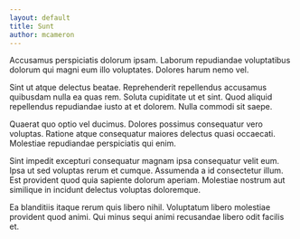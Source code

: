 ```yaml
---
layout: default
title: Sunt
author: mcameron
---
```


Accusamus perspiciatis dolorum ipsam. Laborum repudiandae voluptatibus dolorum qui magni eum illo voluptates. Dolores harum nemo vel.

Sint ut atque delectus beatae. Reprehenderit repellendus accusamus quibusdam nulla ea quas rem. Soluta cupiditate ut et sint. Quod aliquid repellendus repudiandae iusto at et dolorem. Nulla commodi sit saepe.

Quaerat quo optio vel ducimus. Dolores possimus consequatur vero voluptas. Ratione atque consequatur maiores delectus quasi occaecati. Molestiae repudiandae perspiciatis qui enim.

Sint impedit excepturi consequatur magnam ipsa consequatur velit eum. Ipsa ut sed voluptas rerum et cumque. Assumenda a id consectetur illum. Est provident quod quia sapiente dolorum aperiam. Molestiae nostrum aut similique in incidunt delectus voluptas doloremque.

Ea blanditiis itaque rerum quis libero nihil. Voluptatum libero molestiae provident quod animi. Qui minus sequi animi recusandae libero odit facilis et.
